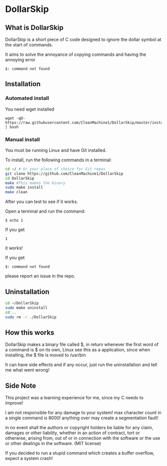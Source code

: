 # DollarSkip

## What is DollarSkip

DollarSkip is a short piece of C code designed to ignore the dollar symbol at the start of commands.

It aims to solve the annoyance of copying commands and having the annoying error

`$: command not found`

## Installation

### Automated install

You need wget installed
```
wget -qO- https://raw.githubusercontent.com/CleanMachine1/DollarSkip/master/install.sh | bash
```
### Manual install

You must be running Linux and have Git installed.

To install, run the following commands in a terminal:

```bash
cd ~/ # Or your place of choice for Git repos
git clone https://github.com/CleanMachine1/DollarSkip
cd DollarSkip
make #This makes the binary
sudo make install
make clean
```

After you can test to see if it works.

Open a terminal and run the command:

`$ echo 1`

If you get

`1`

it works!

If you get

`$: command not found`

please report an issue in the repo.

## Uninstallation

```bash
cd ~/DollarSkip
sudo make uninstall
cd .. 
sudo rm -r ./DollarSkip
```

## How this works

DollarSkip makes a binary file called $, in return whenever the first word of a command is $ on its own, Linux see this as a application, since when installing, the $ file is moved to /usr/bin

It can have side effects and if any occur, just run the uninstallation and tell me what went wrong!

## Side Note

This project was a learning experience for me, since my C needs to improve!

I am not responsible for any damage to your system!
max character count in a single command is 8000!
anything over may create a segmentation fault!

in no event shall the
authors or copyright holders be liable for any claim, damages or other
liability, whether in an action of contract, tort or otherwise, arising from,
out of or in connection with the software or the use or other dealings in the
software. (MIT license)

If you decided to run a stupid command which creates a buffer overflow, expect a system crash!
